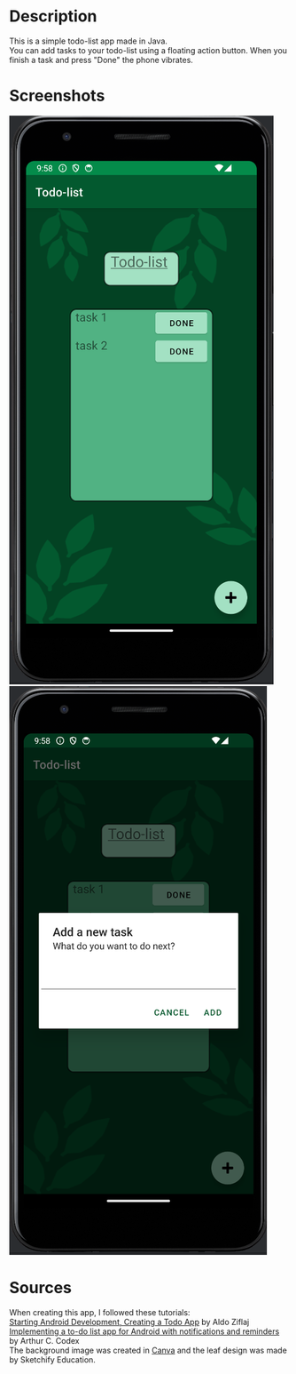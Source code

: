 # Description
This is a simple todo-list app made in Java.<br />
You can add tasks to your todo-list using a floating action button. When you finish a task and press "Done" the phone vibrates.

# Screenshots
![Screenshot of app](screenshot_1.png?raw=true)
![Screenshot of adding a task](screenshot_2.png?raw=true)

# Sources
When creating this app, I followed these tutorials:<br />
[Starting Android Development, Creating a Todo App](https://www.sitepoint.com/starting-android-development-creating-todo-app/) by Aldo Ziflaj<br />
[Implementing a to-do list app for Android with notifications and reminders](https://reintech.io/blog/author/arthur-c-codex) by Arthur C. Codex<br />
The background image was created in [Canva](canva.com) and the leaf design was made by Sketchify Education. 
